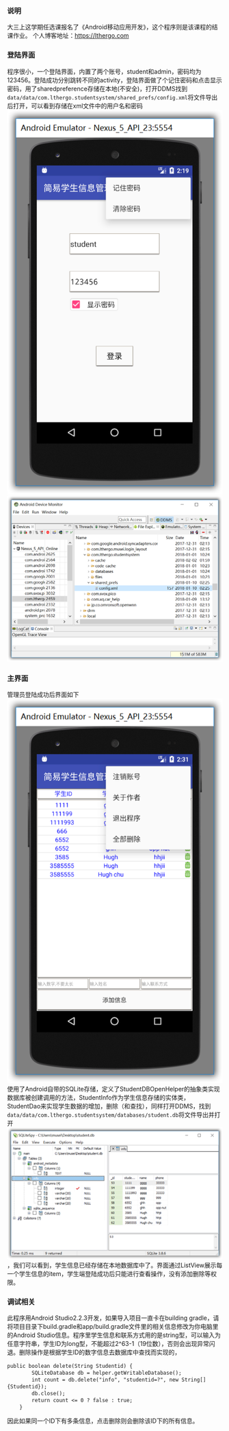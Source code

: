 ### 说明
大三上这学期任选课报名了《Android移动应用开发》，这个程序则是该课程的结课作业。
个人博客地址：https://lthergo.com
### 登陆界面
程序很小，一个登陆界面，内置了两个账号，student和admin，密码均为123456。登陆成功分别跳转不同的activity，登陆界面做了个记住密码和点击显示密码，用了sharedpreference存储在本地(不安全)，打开DDMS找到
`data/data/com.lthergo.studentsystem/shared_prefs/config.xml`将文件导出后打开，可以看到存储在xml文件中的用户名和密码
![login](readme.res/login.png)![ddms](readme.res/ddms.png)
### 主界面
管理员登陆成功后界面如下![main](readme.res/main.png)
使用了Android自带的SQLite存储，定义了StudentDBOpenHelper的抽象类实现数据库被创建调用的方法，StudentInfo作为学生信息存储的实体类，StudentDao来实现学生数据的增加，删除（和查找），同样打开DDMS，找到
`data/data/com.lthergo.studentsystem/databases/student.db`将文件导出并打开
![data](readme.res/data.png)，我们可以看到，学生信息已经存储在本地数据库中了。界面通过ListView展示每一个学生信息的item，学生端登陆成功后只能进行查看操作，没有添加删除等权限。
### 调试相关
此程序用Android Studio2.2.3开发，如果导入项目一直卡在building gradle，请将项目目录下build.gradle和app/build.gradle文件里的相关信息修改为你电脑里的Android Studio信息。程序里学生信息和联系方式用的是string型，可以输入为任意字符串，学生ID为long型，不能超过2^63-1（19位数），否则会出现异常闪退。删除操作是根据学生ID的数字信息去数据库中查找而实现的，   
```
public boolean delete(String Studentid) {
        SQLiteDatabase db = helper.getWritableDatabase();
        int count = db.delete("info", "studentid=?", new String[]{Studentid});
        db.close();
        return count <= 0 ? false : true;
    }
```

因此如果同一个ID下有多条信息，点击删除则会删除该ID下的所有信息。